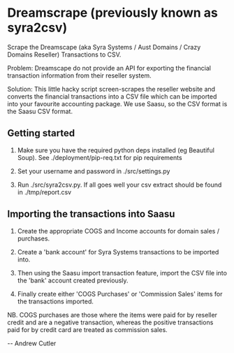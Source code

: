 # Dreamscrape (previously known as syra2csv)

Scrape the Dreamscape (aka Syra Systems / Aust Domains / Crazy Domains Reseller) Transactions to CSV.

Problem: Dreamscape do not provide an API for exporting the financial transaction information from their reseller system.

Solution: This little hacky script screen-scrapes the reseller website and converts the financial transactions into a CSV file which
can be imported into your favourite accounting package. We use Saasu, so the CSV format is the Saasu CSV format.

## Getting started

1. Make sure you have the required python deps installed (eg Beautiful Soup). See ./deployment/pip-req.txt for pip requirements

2. Set your username and password in ./src/settings.py

3. Run ./src/syra2csv.py. If all goes well your csv extract should be found in ./tmp/report.csv

## Importing the transactions into Saasu

1. Create the appropriate COGS and Income accounts for domain sales / purchases.

2. Create a 'bank account' for Syra Systems transactions to be imported into.

3. Then using the Saasu import transaction feature, import the CSV file into the 'bank' account created previously.

4. Finally create either 'COGS Purchases' or 'Commission Sales' items for the transactions imported.

NB. COGS purchases are those where the items were paid for by reseller credit and are a negative transaction,
whereas the positive transactions paid for by credit card are treated as commission sales.

-- Andrew Cutler
